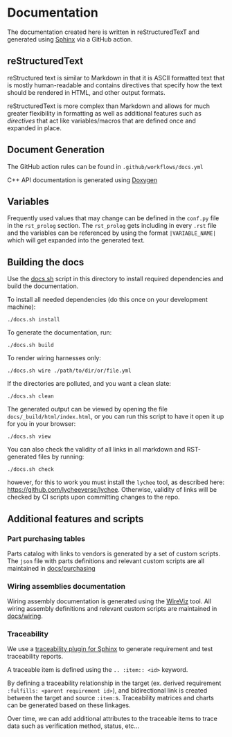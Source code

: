 # Documentation

The documentation created here is written in reStructuredTexT and generated using [Sphinx](https://www.sphinx-doc.org/en/master/) via a GitHub action.

## reStructuredText

reStructured text is similar to Markdown in that it is ASCII formatted text that is mostly human-readable and contains directives that specify how the text should be rendered in HTML, and other output formats.

reStructuredText is more complex than Markdown and allows for much greater flexibility in formatting as well as additional features such as *directives* that act like variables/macros that are defined once and expanded in place.

## Document Generation

The GitHub action rules can be found in `.github/workflows/docs.yml`

C++ API documentation is generated using [Doxygen](https://github.com/doxygen/doxygen)

## Variables

Frequently used values that may change can be defined in the `conf.py` file in the `rst_prolog` section. The `rst_prolog` gets including in every `.rst` file and the variables can be referenced by using the format `|VARIABLE_NAME|` which will get expanded into the generated text.

## Building the docs

Use the [docs.sh](docs.sh) script in this directory to install required dependencies and build the documentation.

To install all needed dependencies (do this once on your development machine):

```shell
./docs.sh install
```

To generate the documentation, run:

```shell
./docs.sh build
```

To render wiring harnesses only:

```shell
./docs.sh wire ./path/to/dir/or/file.yml
```

If the directories are polluted, and you want a clean slate:
```shell
./docs.sh clean
```

The generated output can be viewed by opening the file `docs/_build/html/index.html`, or you can run this script to have it open it up for you in your browser:

```shell
./docs.sh view
```

You can also check the validity of all links in all markdown and RST-generated files by running:

```shell
./docs.sh check
```

however, for this to work you must install the `lychee` tool, as described here: https://github.com/lycheeverse/lychee.
Otherwise, validity of links will be checked by CI scripts upon committing changes to the repo.

## Additional features and scripts

### Part purchasing tables

Parts catalog with links to vendors is generated by a set of custom scripts. The `json` file with parts definitions and relevant custom scripts are all maintained in [docs/purchasing](purchasing)

### Wiring assemblies documentation

Wiring assembly documentation is generated using the [WireViz](https://github.com/formatc1702/WireViz) tool. All wiring assembly definitions and relevant custom scripts are maintained in [docs/wiring](wiring).


### Traceability

We use a [traceability plugin for Sphinx](https://melexis.github.io/sphinx-traceability-extension/index.html) to generate requirement and test traceability reports.

A traceable item is defined using the `.. :item:: <id>` keyword.

By defining a traceability relationship in the target (ex. derived requirement
`:fulfills: <parent requirement id>`), and bidirectional link is created between
 the target and source `:item:`s. Traceability matrices and charts can be
 generated based on these linkages.

Over time, we can add additional attributes to the traceable items to trace data
 such as verification method, status, etc...
